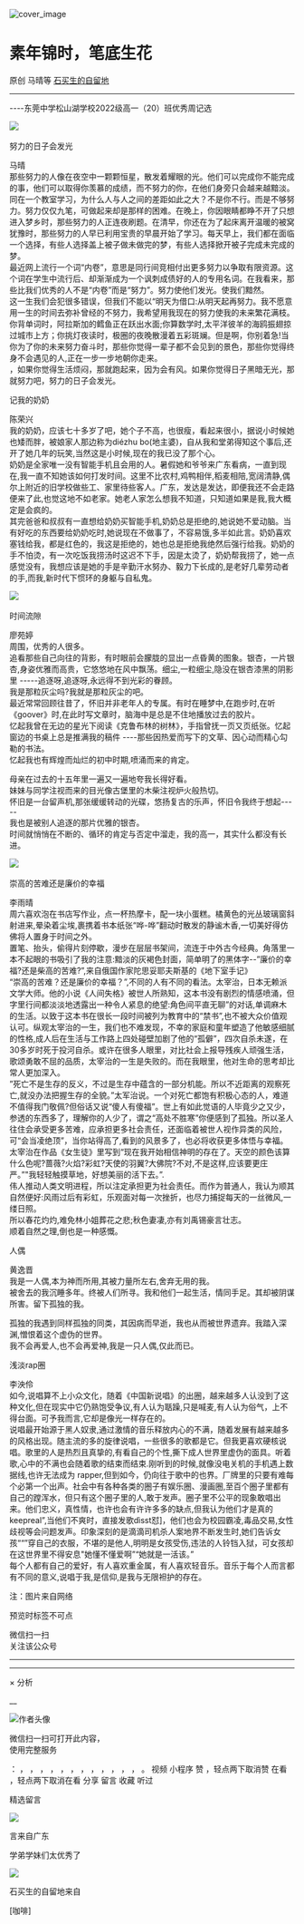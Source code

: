 ![cover_image](http://mmbiz.qpic.cn/mmbiz_jpg/hVNLue76Eh9CJ1tqiaWRhWjibWAUaWiawgb7M6HnyDKnG37NcMHvDz8PjxzRibUOyyuHIZicjTAX7KzIictuBwefL8Qg/0?wx_fmt=jpeg)

#  素年锦时，笔底生花

原创  马晴等  [ 石买生的自留地 ](javascript:void\(0\);)

__ _ _ _ _

\----东莞中学松山湖学校2022级高一（20）班优秀周记选

  

![](https://mmbiz.qpic.cn/mmbiz_png/hVNLue76Eh9CJ1tqiaWRhWjibWAUaWiawgbTjMbdPAw3FUiahjgeu3sbIFeAibkQia0OXHcCUHBPruqIbhHGsJlT7Yow/640?wx_fmt=png)
​

  
努力的日子会发光

马晴  
那些努力的人像在夜空中一颗颗恒星，散发着耀眼的光。他们可以完成你不能完成的事，他们可以取得你羡慕的成绩，而不努力的你，在他们身旁只会越来越黯淡。  
同在一个教室学习，为什么人与人之间的差距如此之大？不是你不行。而是不够努力。努力仅仅九笔，可做起来却是那样的困难。在晚上，你因眼睛都睁不开了只想进入梦乡时，那些努力的人正连夜刷题。在清早，你还在为了起床离开温暖的被窝犹豫时，那些努力的人早已利用宝贵的早晨开始了学习。每天早上，我们都在面临一个选择，有些人选择盖上被子做未做完的梦，有些人选择掀开被子完成未完成的梦。  
最近网上流行一个词“内卷”，意思是同行间竞相付出更多努力以争取有限资源。这个词在学生中流行后、却渐渐成为一个讽刺成债好的人的专用名词。在我看来，那些比我们优秀的人不是“内卷”而是“努力”。努力使他们发光。使我们黯然。  
这一生我们会犯很多错误，但我们不能以“明天为借口:从明天起再努力。我不愿意用一生的时间去弥补曾经的不努力，我希望用我现在的努力使我的未来繁花满枝。  
你背单词时，阿拉斯加的鳕鱼正在跃出水面;你算数学时,太平洋彼羊的海鸥振翅掠过城市上方；你挑灯夜读时，极圈的夜晚散漫着五彩斑斓。但是啊，你别着急!当你为了你的未来努力奋斗时，那些你觉得一辈子都不会见到的景色，那些你觉得终身不会遇见的人,正在一步一步地朝你走来。  
，如果你觉得生活烦闷，那就跑起来，因为会有风。如果你觉得日子黑暗无光，那就努力吧，努力的日子会发光。

  

  

  
记我的奶奶

陈荣兴  
我的奶奶，应该七十多岁了吧，她个子不高，也很瘦，看起来很小，据说小时候她也矮而胖，被娘家人那边称为diézhu
bo(地主婆)，自从我和堂弟得知这个事后,还开了她几年的玩笑,当然这是小时候,现在的我已没了那个心。  
奶奶是全家唯一没有智能手机且会用的人。暑假她和爷爷来广东看病，一直到现在,我一直不知她该如何打发时间。这里不比农村,鸡鸭相伴,稻麦相陪,宽阔清静,偶尔上附近的旧学校做些工、家里待些客人。广东，发达是发达，即便我还不会走路便来了此,也觉这地不如老家。她老人家怎么想我不知道，只知道如果是我,我大概定是会疯的。  
其完爸爸和叔叔有一直想给奶奶买智能手机,奶奶总是拒绝的,她说她不爱动脑。当有好吃的东西要给奶奶吃时,她说现在不做事了，不容易饿,多半如此言。奶奶喜欢塞钱给我，都是红色的，我这是拒绝的，她也总是拒绝我绝然后强行给我。奶奶的手不怕烫，有一次吃饭我捞汤时这迟不下手，因是太烫了，奶奶帮我捞了，她一点感觉没有，我想应该是她的手是辛勤汗水努办、毅力下长成的,是老好几辈劳动者的手,而我,新时代下惯环的身躯与自私鬼。

  

![](https://mmbiz.qpic.cn/mmbiz_png/hVNLue76Eh9CJ1tqiaWRhWjibWAUaWiawgb54eDicDbr3ftXFIPMrzXgXESibZqn4gwSQvNRIDShUJtMfuhmk1VWE9w/640?wx_fmt=png)
​

  

时间流隙

廖苑婷  
周围，优秀的人很多。  
追看那些自己向往的背影，有时眼前会朦胧的显出一点昏黄的图象。银杏，一片银杏,身姿优雅而高贵，它悠悠地在风中飘荡。细尘,一粒细尘,隐没在银杏漆黑的阴影里
-----追逐呀,追逐呀,永远得不到光彩的眷顾。  
我是那粒灰尘吗?我就是那粒灰尘的吧。  
最近常常回顾往昔了，怀旧并非老年人的专属。有时在睡梦中,在跑步时,在听《goover》时,在此时写文章时，脑海中是总是不住地播放过去的胶片。  
忆起我曾在无边的星光下阅读《克鲁布林的树林》，手指曾抚一页又页纸张。忆起窗边的书桌上总是推满我的稿件
----那些因热爱而写下的文草、因心动而精心勾勒的书法。  
忆起我也有辉煌而灿烂的初中时期,喷涌而来的肯定。

母亲在过去的十五年里一遍又一遍地夸我长得好看。  
妹妹与同学注视而来的目光像古堡里的木柴注视炉火般热切。  
怀旧是一台留声机,那张缓缓转动的光碟，悠扬复古的乐声，怀旧令我终于想起-----  
我也是被别人追逐的那片优雅的银杏。  
时间就悄悄在不断的、循环的肯定与否定中溜走，我的高一，其实什么都没有长进。  
  

![](https://mmbiz.qpic.cn/mmbiz_png/hVNLue76Eh9CJ1tqiaWRhWjibWAUaWiawgbz4gYlF5tJfPysTgib7HKoNQL6ricFUqt1YX6CJCEq0s6icoKl9bGFTlTA/640?wx_fmt=png)
​

  
崇高的苦难还是廉价的幸福

李雨晴  
周六喜欢泡在书店写作业，点一杯热摩卡，配一块小蛋糕。橘黄色的光丛玻璃窗斜射进来,晕染着尘埃,裹携着书本纸张“哗-哗”翻动时散发的静谧木香,一切美好得仿佛将人置身于时间之外。  
置笔、抬头，偷得片刻停歇，漫步在层层书架间，流连于中外古今经典。角落里一本不起眼的书吸引了我的注意:黯淡的灰褐色封面，简单明了的黑体字--”廉价的幸福?还是柴高的苦难?”,来自俄国作家陀思妥耶夫斯基的《地下室手记》  
“崇高的苦难？还是廉价的幸福？”,不同的人有不同的看法。太宰治，日本无赖派文学大师。他的小说《人间失格》被世人所熟知，这本书没有剧烈的情感喷涌，但字里行间都淡淡地透露出一种令人紧息的绝望:角色间平直无聊”的对话,单调麻木的生活。以致于这本书在很长一段时间被列为教育中的“禁书”,也不被大众价值观认可。纵观太宰治的一生，我们也不难发现，不幸的家庭和童年塑造了他敏感细腻的性格,成人后在生活与工作路上四处碰壁加剧了他的“孤僻”，四次自杀未遂，在30多岁时死于投河自杀。或许在很多人眼里，对比社会上报导残疾人顽强生活，歌颂勇敢不屈的品质，太宰治的一生是失败的。而在我眼里，他对生命的思考却比常人更加深入。  
”死亡不是生存的反义，不过是生存中蕴含的一部分机能。所以不近距离的观察死亡,就没办法把握生存的全貌。”太军治说。一个对死亡都饱有积极心态的人，难道不值得我门敬佩?但俗话又说“傻人有傻福”。世上有如此觉语的人毕竟少之又少，参透的东西多了，理解你的人少了，谓之“高处不胜寒”你便感到了孤独。所以圣人往住会承受更多苦难，应承担更多社会责任，还面临着被世人视作异类的风险，可“会当凌绝顶”，当你站得高了,看到的风景多了，也必将收获更多体悟与幸福。太宰治在作品《女生徒》里写到“现在我开始相信神明的存在了。天空的颜色该算什么色呢?蔷薇?火焰?彩虹?天使的羽翼?大佛院?不对,不是这样,应该要更庄严。”"我轻轻触摸草地，好想美丽的活下去。”.  
伟人推动人类文明进程，所以注定承担更为社会责任。而作为普通人，我认为顺其自然便好:风雨过后有彩虹，乐观面对每一次挫折，也尽力捕捉每天的一丝微风,一缕日照。  
所以春花灼灼,难免林小姐葬花之悲;秋色妻凄,亦有刘禹锡豪言壮志。  
顺着自然之理,倒也是一种感慨。  
  
  

人偶

黄逸晋  
我是一人偶,本为神而所用,其被力量所左右,舍弃无用的我。  
被舍去的我沉睡多年。终被人们所寻。我和他们一起生活，情同手足。其却被阴谋所害。留下孤独的我。

孤独的我遇到同样孤独的同类，其因病而早逝，我也从而被世界遗弃。我踏入深渊,憎恨着这个虚伪的世界。  
我不会再爱人,也不会再爱神,我是一只人偶,仅此而已。  
  
  

  
浅淡rap圈

李泱伶  
如今,说唱算不上小众文化，随着《中国新说唱》的出圈，越来越多人认没到了这种文化,但在现实中它仍熟饱受争议,有人认为聒躁,只是喊麦,有人认为俗气，上不得台面。可予我而言,它却是像光一样存在的。  
说唱最开始源于黑人奴隶,通过激情的音乐释放内心的不满，随着发展有越来越多的风格出现。随主流的多的旋律说唱，一些很多的歌都是它。但我更喜欢硬核说唱。歌里的人是热烈且真挚的,有看自己的个性,撕下成人世界里虚伪的面具。听着歌,心中的不满也会随着歌的结束而结束.刚听到的时候,就像没电关机的手机遇上数据线,也许无法成为
rapper,但到如今，仍向往于歌中的也界。厂牌里的只要有难每个必第一个出声。社会中有各种各类的圈子有娱乐圈、漫画圈,至百个圈子里都有自己的蹚浑水，但只有这个圈子里的人,敢于发声。圈子里不公平的现象敢唱出来。他们忠义，真性情，也许也会有许许多多的缺点,但我认为他们才是真的keepreal”,当他们不爽时，直接发歌dìsst怼]，他们也会为校园霸凌,毒品交易,女性歧视等会问题发声。印象深刻的是滴滴司机杀人案地界不断发生时,她们告诉女孩““”穿自己的衣服，不堪的是他人,明明是女孩受伤,违法的人铃铛入狱，可女孩却在这世界里不得安息"她懂不懂爱啊”“她就是一活该。”  
每个人都有自己的爱好，有人喜欢重金属，有人喜欢轻音乐。音乐于每个人而言都有不同的意义,说唱于我,是信仰,是我与无限袒护的存在。  
  
  

注：图片来自网络

预览时标签不可点

微信扫一扫  
关注该公众号





****



****



×  分析

__

![作者头像](http://mmbiz.qpic.cn/mmbiz_png/hVNLue76EhibricgkQZeT964ria54dgJkqVBX9ibyvn7PmGOltlupHdVshOibeQZDSypqiaIBNKdw8cwXfXfBZkPVgVg/0?wx_fmt=png)

微信扫一扫可打开此内容，  
使用完整服务

：  ，  ，  ，  ，  ，  ，  ，  ，  ，  ，  ，  ，  。  视频  小程序  赞  ，轻点两下取消赞  在看  ，轻点两下取消在看
分享  留言  收藏  听过

精选留言

![](http://wx.qlogo.cn/mmopen/Tk1iciaI19LTYRicAUmhZFWSf28sDHFwOHlqSyrOp4WX5p3TW12KYfcoYDsZVjCz9tDzMUPrzbLlqk1ORBSHB3ibHyCgzfBfYspFxof4uA0gauxaiavsPJJ83xeaSnqoRb8Kia/64)

言来自广东

学弟学妹们太优秀了

![](http://wx.qlogo.cn/mmhead/Q3auHgzwzM4ELPv9zSiaIDouClt0fOcfibXKFibPXptvGvnLVF6qUCyQg/64)

石买生的自留地来自

[咖啡]


